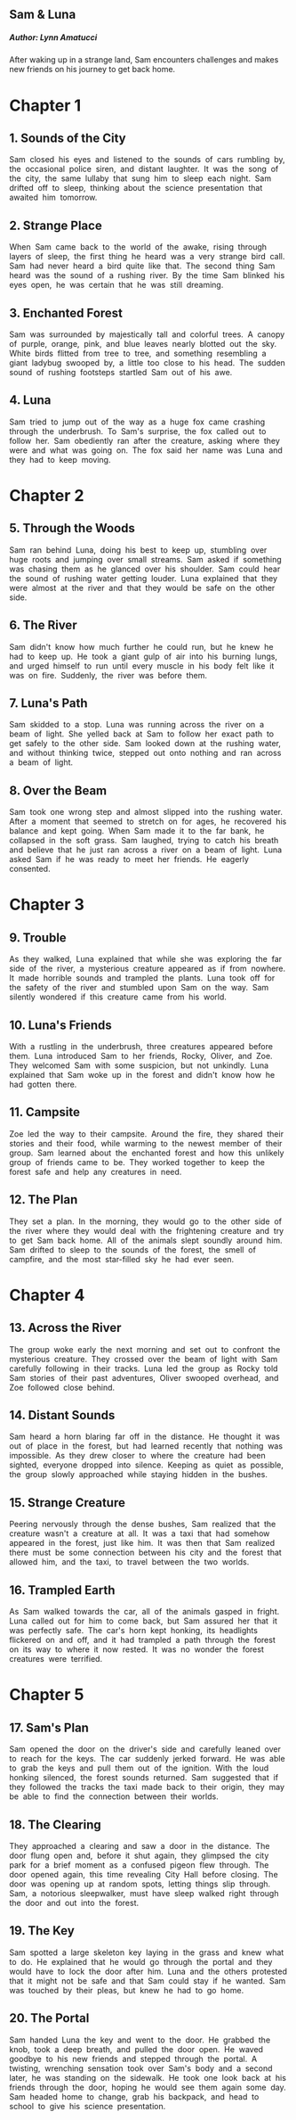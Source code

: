 ## Sam & Luna

##### Author: Lynn Amatucci

After waking up in a strange land, Sam encounters challenges and makes new friends on his journey to get back home.

# Chapter 1
## 1. Sounds of the City
Sam  closed  his  eyes  and  listened  to  the  sounds  of  cars  rumbling  by,  the  occasional  police  siren,  and  distant  laughter.  It  was  the  song  of  the  city,  the  same  lullaby  that  sung  him  to  sleep  each  night.  Sam  drifted  off  to  sleep,  thinking  about  the  science  presentation  that  awaited  him  tomorrow.

## 2. Strange Place
When  Sam  came  back  to  the  world  of  the  awake,  rising  through  layers  of  sleep,  the  first  thing  he  heard  was  a  very  strange  bird  call.  Sam  had  never  heard  a  bird  quite  like  that.  The  second  thing  Sam  heard  was  the  sound  of  a  rushing  river.  By  the  time  Sam  blinked  his  eyes  open,  he  was  certain  that  he  was  still  dreaming.

## 3. Enchanted Forest
Sam  was  surrounded  by  majestically  tall  and  colorful  trees.  A  canopy  of  purple,  orange,  pink,  and  blue  leaves  nearly  blotted  out  the  sky.  White  birds  flitted  from  tree  to  tree,  and  something  resembling  a  giant  ladybug  swooped  by,  a  little  too  close  to  his  head.  The  sudden  sound  of  rushing  footsteps  startled  Sam  out  of  his  awe.

## 4. Luna
Sam  tried  to  jump  out  of  the  way  as  a  huge  fox  came  crashing  through  the  underbrush.  To  Sam's  surprise,  the  fox  called  out  to  follow  her.  Sam  obediently  ran  after  the  creature,  asking  where  they  were  and  what  was  going  on.  The  fox  said  her  name  was  Luna  and  they  had  to  keep  moving.

# Chapter 2
## 5.  Through the Woods
Sam  ran  behind  Luna,  doing  his  best  to  keep  up,  stumbling  over  huge  roots  and  jumping  over  small  streams.  Sam  asked  if  something  was  chasing  them  as  he  glanced  over  his  shoulder.  Sam  could  hear  the  sound  of  rushing  water  getting  louder.  Luna  explained  that  they  were  almost  at  the  river  and  that  they  would  be  safe  on  the  other  side.

## 6. The River
Sam  didn't  know  how  much  further  he  could  run,  but  he  knew  he  had  to  keep  up.  He  took  a  giant  gulp  of  air  into  his  burning  lungs,  and  urged  himself  to  run  until  every  muscle  in  his  body  felt  like  it  was  on  fire.  Suddenly,  the  river  was  before  them.

## 7. Luna's Path
Sam  skidded  to  a  stop.  Luna  was  running  across  the  river  on  a  beam  of  light.  She  yelled  back  at  Sam  to  follow  her  exact  path  to  get  safely  to  the  other  side.  Sam  looked  down  at  the  rushing  water,  and  without  thinking  twice,  stepped  out  onto  nothing  and  ran  across  a  beam  of  light.

## 8.  Over the Beam
Sam  took  one  wrong  step  and  almost  slipped  into  the  rushing  water.  After  a  moment  that  seemed  to  stretch  on  for  ages,  he  recovered  his  balance  and  kept  going.  When  Sam  made  it  to  the  far  bank,  he  collapsed  in  the  soft  grass.  Sam  laughed,  trying  to  catch  his  breath  and  believe  that  he  just  ran  across  a  river  on  a  beam  of  light.  Luna  asked  Sam  if  he  was  ready  to  meet  her  friends.  He  eagerly  consented.

# Chapter 3
## 9. Trouble
As  they  walked,  Luna  explained  that  while  she  was  exploring  the  far  side  of  the  river,  a  mysterious  creature  appeared  as  if  from  nowhere.  It  made  horrible  sounds  and  trampled  the  plants.  Luna  took  off  for  the  safety  of  the  river  and  stumbled  upon  Sam  on  the  way.  Sam  silently  wondered  if  this  creature  came  from  his  world.

## 10.  Luna's Friends
With  a  rustling  in  the  underbrush,  three  creatures  appeared  before  them.  Luna  introduced  Sam  to  her  friends,  Rocky,  Oliver,  and  Zoe.  They  welcomed  Sam  with  some  suspicion,  but  not  unkindly.  Luna  explained  that  Sam  woke  up  in  the  forest  and  didn't  know  how  he  had  gotten  there.

## 11.  Campsite
Zoe  led  the  way  to  their  campsite.  Around  the  fire,  they  shared  their  stories  and  their  food,  while  warming  to  the  newest  member  of  their  group.  Sam  learned  about  the  enchanted  forest  and  how  this  unlikely  group  of  friends  came  to  be.  They  worked  together  to  keep  the  forest  safe  and  help  any  creatures  in  need.

## 12.  The Plan
They  set  a  plan.  In  the  morning,  they  would  go  to  the  other  side  of  the  river  where  they  would  deal  with  the  frightening  creature  and  try  to  get  Sam  back  home.  All  of  the  animals  slept  soundly  around  him.  Sam  drifted  to  sleep  to  the  sounds  of  the  forest,  the  smell  of  campfire,  and  the  most  star-filled  sky  he  had  ever  seen.

# Chapter 4
## 13. Across the River
The  group  woke  early  the  next  morning  and  set  out  to  confront  the  mysterious  creature.  They  crossed  over  the  beam  of  light  with  Sam  carefully  following  in  their  tracks.  Luna  led  the  group  as  Rocky  told  Sam  stories  of  their  past  adventures,  Oliver  swooped  overhead,  and  Zoe  followed  close  behind.

## 14. Distant Sounds
Sam  heard  a  horn  blaring  far  off  in  the  distance.  He  thought  it  was  out  of  place  in  the  forest,  but  had  learned  recently  that  nothing  was  impossible.  As  they  drew  closer  to  where  the  creature  had  been  sighted,  everyone  dropped  into  silence.  Keeping  as  quiet  as  possible,  the  group  slowly  approached  while  staying  hidden  in  the  bushes.

## 15. Strange Creature
Peering  nervously  through  the  dense  bushes,  Sam  realized  that  the  creature  wasn't  a  creature  at  all.  It  was  a  taxi  that  had  somehow  appeared  in  the  forest,  just  like  him.  It  was  then  that  Sam  realized  there  must  be  some  connection  between  his  city  and  the  forest  that  allowed  him,  and  the  taxi,  to  travel  between  the  two  worlds.

## 16. Trampled Earth
As  Sam  walked  towards  the  car,  all  of  the  animals  gasped  in  fright.  Luna  called  out  for  him  to  come  back,  but  Sam  assured  her  that  it  was  perfectly  safe.  The  car's  horn  kept  honking,  its  headlights  flickered  on  and  off,  and  it  had  trampled  a  path  through  the  forest  on  its  way  to  where  it  now  rested.  It  was  no  wonder  the  forest  creatures  were  terrified.

# Chapter 5
## 17.  Sam's Plan
Sam  opened  the  door  on  the  driver's  side  and  carefully  leaned  over  to  reach  for  the  keys.  The  car  suddenly  jerked  forward.  He  was  able  to  grab  the  keys  and  pull  them  out  of  the  ignition.  With  the  loud  honking  silenced,  the  forest  sounds  returned.  Sam  suggested  that  if  they  followed  the  tracks  the  taxi  made  back  to  their  origin,  they  may  be  able  to  find  the  connection  between  their  worlds.

## 18. The Clearing
They  approached  a  clearing  and  saw  a  door  in  the  distance.  The  door  flung  open  and,  before  it  shut  again,  they  glimpsed  the  city  park  for  a  brief  moment  as  a  confused  pigeon  flew  through.  The  door  opened  again,  this  time  revealing  City  Hall  before  closing.  The  door  was  opening  up  at  random  spots,  letting  things  slip  through.  Sam,  a  notorious  sleepwalker,  must  have  sleep  walked  right  through  the  door  and  out  into  the  forest.

## 19. The Key
Sam  spotted  a  large  skeleton  key  laying  in  the  grass  and  knew  what  to  do.  He  explained  that  he  would  go  through  the  portal  and  they  would  have  to  lock  the  door  after  him.  Luna  and  the  others  protested  that  it  might  not  be  safe  and  that  Sam  could  stay  if  he  wanted.  Sam  was  touched  by  their  pleas,  but  knew  he  had  to  go  home.

## 20. The Portal
Sam  handed  Luna  the  key  and  went  to  the  door.  He  grabbed  the  knob,  took  a  deep  breath,  and  pulled  the  door  open.  He  waved  goodbye  to  his  new  friends  and  stepped  through  the  portal.  A  twisting,  wrenching  sensation  took  over  Sam's  body  and  a  second  later,  he  was  standing  on  the  sidewalk.  He  took  one  look  back  at  his  friends  through  the  door,  hoping  he  would  see  them  again  some  day.  Sam  headed  home  to  change,  grab  his  backpack,  and  head  to  school  to  give  his  science  presentation.

